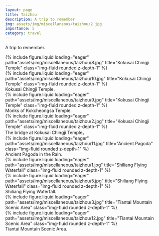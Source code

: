 ```yaml
---
layout: page
title: Taizhou
description: A trip to remember
img: assets/img/miscellaneous/taizhou/2.jpg
importance: 5
category: travel
---
```


A trip to remember.

<div class="row">
    <div class="col-sm mt-3 mt-md-0">
        {% include figure.liquid loading="eager" path="assets/img/miscellaneous/taizhou/8.jpg" title="Kokusai Chingji Temple" class="img-fluid rounded z-depth-1" %}
    </div>
    <div class="col-sm mt-3 mt-md-0">
        {% include figure.liquid loading="eager" path="assets/img/miscellaneous/taizhou/10.jpg" title="Kokusai Chingji Temple" class="img-fluid rounded z-depth-1" %}
    </div>
</div>
<div class="caption">
    Kokusai Chingji Temple.
</div>

<div class="row">
    <div class="col-sm mt-3 mt-md-0">
        {% include figure.liquid loading="eager" path="assets/img/miscellaneous/taizhou/9.jpg" title="Kokusai Chingji Temple" class="img-fluid rounded z-depth-1" %}
    </div>
</div>
<div class="caption">
    Monks of Kokcheongsa Temple.
</div>

<div class="row">
    <div class="col-sm mt-3 mt-md-0">
        {% include figure.liquid loading="eager" path="assets/img/miscellaneous/taizhou/2.jpg" title="Kokusai Chingji Temple" class="img-fluid rounded z-depth-1" %}
    </div>
</div>
<div class="caption">
    The bridge at Kokusai Chingji Temple。
</div>

<div class="row">
    <div class="col-sm mt-3 mt-md-0">
        {% include figure.liquid loading="eager" path="assets/img/miscellaneous/taizhou/11.jpg" title="Ancient Pagoda" class="img-fluid rounded z-depth-1" %}
    </div>
</div>
<div class="caption">
    Ancient Pagoda in the Rain.
</div>


<div class="row">
    <div class="col-sm mt-3 mt-md-0">
        {% include figure.liquid loading="eager" path="assets/img/miscellaneous/taizhou/1.jpg" title="Shiliang Flying Waterfall" class="img-fluid rounded z-depth-1" %}
    </div>
    <div class="col-sm mt-3 mt-md-0">
        {% include figure.liquid loading="eager" path="assets/img/miscellaneous/taizhou/5.jpg" title="Shiliang Flying Waterfall" class="img-fluid rounded z-depth-1" %}
    </div>
</div>
<div class="caption">
    Shiliang Flying Waterfall.
</div>


<div class="row">
    <div class="col-sm-8 mt-3 mt-md-0">
        {% include figure.liquid loading="eager" path="assets/img/miscellaneous/taizhou/3.jpg" title="Tiantai Mountain Scenic Area" class="img-fluid rounded z-depth-1" %}
    </div>
    <div class="col-sm-4 mt-3 mt-md-0">
        {% include figure.liquid loading="eager" path="assets/img/miscellaneous/taizhou/12.jpg" title="Tiantai Mountain Scenic Area" class="img-fluid rounded z-depth-1" %}
    </div>
</div>
<div class="caption">
    Tiantai Mountain Scenic Area.
</div>